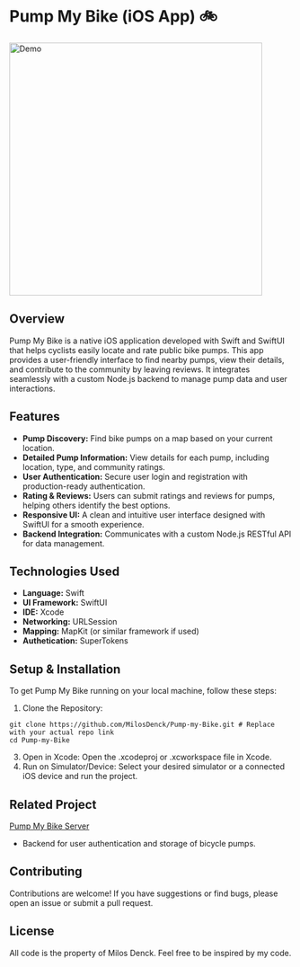 # Pump My Bike (iOS App) 🚲

<img src="assets/mockup.gif" alt="Demo" width="450">

## Overview

Pump My Bike is a native iOS application developed with Swift and SwiftUI that helps cyclists easily locate and rate public bike pumps. This app provides a user-friendly interface to find nearby pumps, view their details, and contribute to the community by leaving reviews. It integrates seamlessly with a custom Node.js backend to manage pump data and user interactions.

## Features

* **Pump Discovery:** Find bike pumps on a map based on your current location.
* **Detailed Pump Information:** View details for each pump, including location, type, and community ratings.
* **User Authentication:** Secure user login and registration with production-ready authentication.
* **Rating & Reviews:** Users can submit ratings and reviews for pumps, helping others identify the best options.
* **Responsive UI:** A clean and intuitive user interface designed with SwiftUI for a smooth experience.
* **Backend Integration:** Communicates with a custom Node.js RESTful API for data management.

## Technologies Used

* **Language:** Swift
* **UI Framework:** SwiftUI
* **IDE:** Xcode
* **Networking:** URLSession
* **Mapping:** MapKit (or similar framework if used)
* **Authetication:** SuperTokens

## Setup & Installation

To get Pump My Bike running on your local machine, follow these steps:

1. Clone the Repository:
```
git clone https://github.com/MilosDenck/Pump-my-Bike.git # Replace with your actual repo link
cd Pump-my-Bike
```
3. Open in Xcode: Open the .xcodeproj or .xcworkspace file in Xcode.
3. Run on Simulator/Device: Select your desired simulator or a connected iOS device and run the project.

## Related Project

[Pump My Bike Server](https://github.com/MilosDenck/Pump-my-Bike-Server)
* Backend for user authentication and storage of bicycle pumps.

## Contributing

Contributions are welcome! If you have suggestions or find bugs, please open an issue or submit a pull request.

## License

All code is the property of Milos Denck. Feel free to be inspired by my code.
